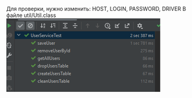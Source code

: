 Для проверки, нужно изменить: HOST, LOGIN, PASSWORD, DRIVER
В файле util/Util.class
![img.png](img.png)